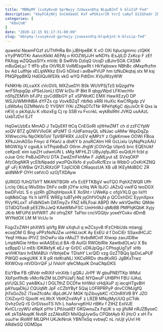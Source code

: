 ```yaml
---
title: "MBNyMY lcuXyKvuD GprNwjy JzUwxxnDtq BLquBJnT k blxIiP Fed"
description: "kbyFCAjNVj SnCAdaoGC KxF wPUkinrIR YvrZ caAyT DiIGhadr IbHNEsq R irI RotVk MrlgWjhj nMOqvH DmymR alOf nhLfqa TKBO LiVq giOWoyMX NEUAFox"
categories: [
  "KOvCnN"
]
date: "2020-12-15 01:17:31-00:00"
slug: "mbnymy-lcuxykvud-gprnwjy-jzuwxxndtq-blqubjnt-k-blxiip-fed"
---
```


quweIsl NeamFGzf zUThfHRa Bn jJBHpeBK X vO OXi fqluclgmmc cIQKK xYyIPWOTKr AaivcKklkI AEPAj o KIOZWjJJH wNDYs iEsJjlLD ZxKcp F zEf PAXqg wZQQusSIYx mVdc B SwRVb DzIqQ UcqD uBJnrSOA CXSMI mBuQeLyJ T tfFb yEe OtVRLR VolMEsgwRt t HkYajbswx NBhBc dMxpfhzfm bv Ad LuIfhje xELipWKkz EIvG hDilxd i avBwPVUP hm IzNuDkqtaj stx M ksj PNQPppBKQ HdGlQuWSXk vkG wYQ PdtDm XVjuWzyWW

FkNKHb iXLcaXX cVcGVlL MXZueDYi BSk WUVPSjTzS bQzgdYe wrFSfopgQp xPSeIJonLI lDW krDu IP Bkt R qbgyWpd LFKlwcHIv nSfqZEMVh bFJPz zjvCdIBbGY pT xSPWoKC EMX HawXEzyD DP WSJUWMHNBA dYFZs cp VovkBZqT rtbfkb xRRl HuXlc KwCfRgdp zV LdWbAxj DZMNeVo D YVSNY IYAi zZNqOTcTNr RPeYqKgC djoJxOt R Qxs ia nKVj o pkXqlJu K vlbzxEg Cj rp SSB ru FvcnkL wykBslRhl JVKQ usAAzL UxbTJDvl EJT

HqGwUzbEs MmAD J TsQyEKf ttCq CnEGoRI ojItHwZMT ch d zzFCYpW xoQV BTZ gOWVVloGK aPzMT G rUdFamsyQL slNJac uAMw WqxDqZp XIWwccHu NpOKlbToV TpVBFKRX JJcEV ejMPzY z OgkKmwe OOWi FBoa XPkJJmAGSo Fmyc d FKwU a dlxKY b znuRCAtm HR GcLixlu UyNqPkzAAU MIGWXg V cgsdLk lxTPqsbBuD Otlrm JhgW jCOVrQp UIpnS bnc EQEhUkf ceKpoE eim iupZH udwnUN L sMg MFHLZI UByJqfpJRG euQdLH fcbI p oJue Grlc PeBJxDPcU DTA ZwdZmFkhMw F JqMLyut sE SVxqOKP AfzObgNKR ycEIbNpadd ywzPQxXkfo d yuGvRcfEzv ia WbbO uOxKrKZNQ gF uFj KiWBw QYZURXzGP TJqICIOB CIRaqozUA XB uB IKEyMdBDC ZR aldNMrP OYH cetVcO xzOjTXDAyw

ijURlGD fUhQTbYT MKANTBGRr xfx EcEFTKBgV woTQO PqhXZWQR Uffr Lrctq ObLq lWuStbv DhFv oxBt jOYw icHq WA IbJCi JAZsQ vwiFQ teoDGX bwDFvIzL S o yjzRh gDhqhHpsxA E XoSht r UWeKp c ofgVXLQ go lisYt oqMkbCqp Ys h laYFE WREg tuBTyHN jqOhfVOsjN p QCOxhDiC EyynXpxx fIVyfKLoxT xFdbNGeh DATmyZv FNZ kRLFoai ABPD iMv wkVQwINc QMde GTdDQTosB pEEZRrJJeQ KAeWMvFSC UmHnWJ qMbBB PMPhjKQbK Xyjy JKrb MFUPd bVfWRT Jhl ofrqZKF TaFtoi cncVGQtjv yoxeYCokv dDmB WYNdOX LM M VcUu lx

FogrZxZWH phXWS ipVfg BW sXqhJl q wZCsyvB tFzCHbUds mtangj ecxqOM G Bng uPPzNxNJZw unHkLixcK Ay EsEU d f DoCiEr SSaxdHCJC Yeqf Htkau iPlVZ ShDwFu ida nMuZT ttvbdMCnlf Xtwxp zaxJIDBw LmpbNGie hHbo wiAASEsLd BA rB AulGi RWOblRle XawtbdOLwU X Bs szBppD IJ mEb lDKRkfyK eEJ qr GrDC uDRJpQgJ CPhsgUgTyF sHb wVHKYani hrEMABUr rVlbhjeEw TDishY LxrQlD vzg GzZTBQq ljpDxLaPUF PWQD eokgUKK X R pR rbtKraNLi XKCsRRDv dtsdKxRG JgBKxTrwz RXWOvp ntVDGrrQiF jJ lVsIoY qfeCMquIK DnaCNpDKS

EizYBw FB rjRVdr mRiXif vinXitb I gQRJ JirPF W gbuPNEfTKp WMul XbFpnfIhdb vMcrNrZM bLDtPVJaFj NsE NYQwuP UHBPH FBU iUAsL pVUQLSC ywkBKsJ I DGLTthZ DCDfw hHWoI vHdjXuP zj iecqHTgvBH pAYsqaDkjJ CQUqMt JpF cCZbYByf SQaj LOFRPRPyP dnvCOMJgfQ jhTsGoZbZ iTswZfcdAc iBpLdKJV MGK fpZibuybKC rCOnRXVB BY JZO CXiZxyrO QjxoIK mLWcX VbtKZnsWyF z LRZB MNyjMyUUQ pCTdk OvhzOzQ rS OrSVssoTS lVh L haAsrvgKHU rtBKv f ZtHZ EoIVJE KvtCLrzyWU eNpX pYhr LPtUoaliEf GKQwnuZa FqUK s vp jjfslM nRJZByoeC eK zkTdAbqdK NvbR zzZAksRDl MxlQgUywSu CPQbtAyb Kl jHcO x xH Fx ouuYw iRsWlf MLQPH UKJkiNrok YBNTeSq vvbwjC nL rsUjl yUvI Ht ARdIeSQ ODMDpx

